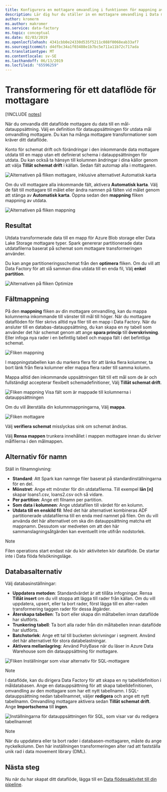 ```yaml
---
title: Konfigurera en mottagare omvandling i funktionen för mappning av dataflöde i Azure Data Factory
description: Lär dig hur du ställer in en mottagare omvandling i Data mappning flöda.
author: kromerm
ms.author: makromer
ms.service: data-factory
ms.topic: conceptual
ms.date: 02/03/2019
ms.openlocfilehash: 4341cbb0e24330d535f5211c088f0068eab33af7
ms.sourcegitcommit: d4dfbc34a1f03488e1b7bc5e711a11b72c717ada
ms.translationtype: MT
ms.contentlocale: sv-SE
ms.lasthandoff: 06/13/2019
ms.locfileid: "65596259"
---
```

# <a name="sink-transformation-for-a-data-flow"></a>Transformering för ett dataflöde för mottagare

[!INCLUDE [notes](../../includes/data-factory-data-flow-preview.md)]

När du omvandla ditt dataflöde mottagare du data till en mål-datauppsättning. Välj en definition för datauppsättningen för utdata mål omvandling mottagare. Du kan ha många mottagare transformationer som kräver ditt dataflöde.

Konto för schemat drift och förändringar i den inkommande data mottagare utdata till en mapp utan ett definierat schema i datauppsättningen för utdata. Du kan också ta hänsyn till kolumnen ändringar i dina källor genom att välja **Tillåt schemat drift** i källan. Sedan fält automap alla i mottagaren.

![Alternativen på fliken mottagare, inklusive alternativet Automatisk karta](media/data-flow/sink1.png "mottagare 1")

Om du vill mottagare alla inkommande fält, aktivera **Automatisk karta**. Välj de fält till mottagare till målet eller ändra namnen på fälten vid målet genom att stänga av **Automatisk karta**. Öppna sedan den **mappning** fliken mappning av utdata.

![Alternativen på fliken mappning](media/data-flow/sink2.png "mottagare 2")

## <a name="output"></a>Resultat 
Utdata transformerade data till en mapp för Azure Blob storage eller Data Lake Storage mottagare typer. Spark genererar partitionerade data utdatafilerna baserat på schemat som mottagare transformeringen använder. 

Du kan ange partitioneringsschemat från den **optimera** fliken. Om du vill att Data Factory för att slå samman dina utdata till en enda fil, Välj **enkel partition**.

![Alternativen på fliken Optimize](media/data-flow/opt001.png "alternativ för mottagare")

## <a name="field-mapping"></a>Fältmappning

På den **mappning** fliken av din mottagare omvandling, kan du mappa kolumnerna inkommande till vänster till mål till höger. När du mottagare dataflöden för filer skrivs alltid nya filer till en mapp i Data Factory. När du ansluter till en databas-datauppsättning, du kan skapa en ny tabell som använder det här schemat genom att ange **spara princip** till **överskrivning**. Eller infoga nya rader i en befintlig tabell och mappa fält i det befintliga schemat. 

![Fliken mappning](media/data-flow/sink2.png "egenskaperna")

I mappningstabellen kan du markera flera för att länka flera kolumner, ta bort länk från flera kolumner eller mappa flera rader till samma kolumn.

Mappa alltid den inkommande uppsättningen fält till ett mål som de är och fullständigt accepterar flexibelt schemadefinitioner, Välj **Tillåt schemat drift**.

![Fliken mappning Visa fält som är mappade till kolumnerna i datauppsättningen](media/data-flow/multi1.png "flera alternativ")

Om du vill återställa din kolumnmappningarna, Välj **mappa**.

![Fliken mottagare](media/data-flow/sink1.png "mottagare en")

Välj **verifiera schemat** misslyckas sink om schemat ändras.

Välj **Rensa mappen** trunkera innehållet i mappen mottagare innan du skriver målfilerna i den målmappen.

## <a name="file-name-options"></a>Alternativ för namn

Ställ in filnamngivning: 

   * **Standard**: Att Spark kan namnge filer baserat på standardinställningarna för en del.
   * **Mönstret**: Ange ett mönster för din utdatafilerna. Till exempel **lån [n]** skapar loans1.csv, loans2.csv och så vidare.
   * **Per partition**: Ange ett filnamn per partition.
   * **Som data i kolumnen**: Ange utdatafilen till värdet för en kolumn.
   * **Utdata till en enskild fil**: Med det här alternativet kombineras ADF partitionerade utdatafilerna till en enda med namnet på filen. Om du vill använda det här alternativet om ska din datauppsättning matcha ett mappnamn. Dessutom var medveten om att den här sammanslagningsåtgärden kan eventuellt inte utifrån nodstorlek.

> [!NOTE]
> Filen operations start endast när du kör aktiviteten kör dataflöde. De startar inte i Data flöda felsökningsläge.

## <a name="database-options"></a>Databasalternativ

Välj databasinställningar:

* **Uppdatera metoden**: Standardvärdet är att tillåta infogningar. Rensa **Tillåt insert** om du vill stoppa att lägga till rader från källan. Om du vill uppdatera, upsert, eller ta bort rader, först lägga till en alter-raden transformering taggen rader för dessa åtgärder. 
* **Återskapa tabellen**: Ta bort eller skapa din måltabellen innan dataflöde har slutförts.
* **Trunkering tabell**: Ta bort alla rader från din måltabellen innan dataflöde har slutförts.
* **Batchstorlek**: Ange ett tal till bucketen skrivningar i segment. Använd det här alternativet för stora databelastningar. 
* **Aktivera mellanlagring**: Använd PolyBase när du läser in Azure Data Warehouse som din datauppsättning för mottagare.

![Fliken Inställningar som visar alternativ för SQL-mottagare](media/data-flow/alter-row2.png "SQL-alternativ")

> [!NOTE]
> I dataflöde, kan du dirigera Data Factory för att skapa en ny tabelldefinition i måldatabasen. Ange en datauppsättning för att skapa tabelldefinitionen, omvandling av den mottagare som har ett nytt tabellnamn. I SQL-datauppsättning nedan tabellnamnet, väljer **redigera** och ange ett nytt tabellnamn. Omvandling mottagare aktivera sedan **Tillåt schemat drift**. Ange **Importschema** till **ingen**.

![Inställningarna för datauppsättningen för SQL, som visar var du redigera tabellnamnet](media/data-flow/dataset2.png "SQL-schemat")

> [!NOTE]
> När du uppdatera eller ta bort rader i databasen-mottagaren, måste du ange nyckelkolumn. Den här inställningen transformeringen alter rad att fastställa unik rad i data movement library (DML).

## <a name="next-steps"></a>Nästa steg

Nu när du har skapat ditt dataflöde, lägga till en [Data flödesaktivitet till din pipeline](concepts-data-flow-overview.md).
